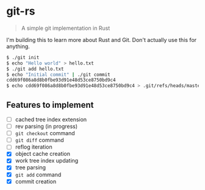# git-rs

> A simple git implementation in Rust

I'm building this to learn more about Rust and Git. Don't actually use this for
anything.

```bash
$ ./git init
$ echo "Hello world" > hello.txt
$ ./git add hello.txt
$ echo "Initial commit" | ./git commit
cdd69f086a8d8b0fbe93d91e48d53ce8750bd9c4
$ echo cdd69f086a8d8b0fbe93d91e48d53ce8750bd9c4 > .git/refs/heads/master
```

## Features to implement

- [ ] cached tree index extension
- [ ] rev parsing (in progress)
- [ ] `git checkout` command
- [ ] `git diff` command
- [ ] reflog iteration
- [x] object cache creation
- [x] work tree index updating
- [x] tree parsing
- [x] `git add` command
- [x] commit creation
